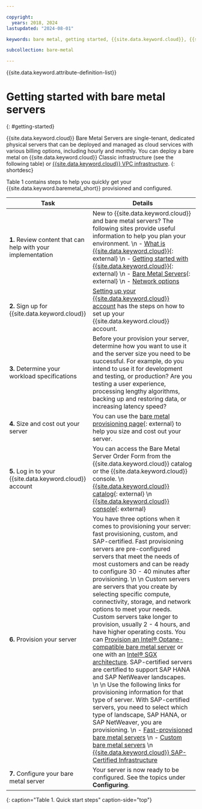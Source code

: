 ```yaml
---

copyright:
  years: 2018, 2024
lastupdated: "2024-08-01"

keywords: bare metal, getting started, {{site.data.keyword.cloud}}, {{site.data.keyword.cloud_notm}}

subcollection: bare-metal

---
```


{{site.data.keyword.attribute-definition-list}}

# Getting started with bare metal servers
{: #getting-started}

{{site.data.keyword.cloud}} Bare Metal Servers are single-tenant, dedicated physical servers that can be deployed and managed as cloud services with various billing options, including hourly and monthly. You can deploy a bare metal on {{site.data.keyword.cloud}} Classic infrastructure (see the following table) or [{{site.data.keyword.cloud}} VPC infrastructure](/docs/vpc?topic=vpc-about-bare-metal-servers).
{: shortdesc}

Table 1 contains steps to help you quickly get your {{site.data.keyword.baremetal_short}} provisioned and configured.

| Task | Details |
|------|------|
| **1.** Review content that can help with your implementation | New to {{site.data.keyword.cloud}} and bare metal servers? The following sites provide useful information to help you plan your environment.  \n - [What is {{site.data.keyword.cloud}}](https://www.ibm.com/cloud){: external}  \n - [Getting started with {{site.data.keyword.cloud}}](https://ibm.com/cloud/get-started){: external}  \n - [Bare Metal Servers](https://www.ibm.com/products/bare-metal-servers){: external}  \n - [Network options](/docs/bare-metal?topic=bare-metal-network-options) |
| **2.** Sign up for {{site.data.keyword.cloud}} | [Setting up your {{site.data.keyword.cloud}} account](/docs/account?topic=account-account-getting-started) has the steps on how to set up your {{site.data.keyword.cloud}} account. |
| **3.** Determine your workload specifications | Before your provision your server, determine how you want to use it and the server size you need to be successful. For example, do you intend to use it for development and testing, or production? Are you testing a user experience, processing lengthy algorithms, backing up and restoring data, or increasing latency speed? |
| **4.** Size and cost out your server | You can use the [bare metal provisioning page](https://cloud.ibm.com/gen1/infrastructure/provision/bm){: external} to help you size and cost out your server. |
| **5.** Log in to your {{site.data.keyword.cloud}} account | You can access the Bare Metal Server Order Form from the {{site.data.keyword.cloud}} catalog or the {{site.data.keyword.cloud}} console.  \n [{{site.data.keyword.cloud}} catalog](https://cloud.ibm.com/catalog){: external}  \n [{{site.data.keyword.cloud}} console](https://cloud.ibm.com/){: external}
| **6.** Provision your server | You have three options when it comes to provisioning your server: fast provisioning, custom, and SAP-certified. Fast provisioning servers are pre-configured servers that meet the needs of most customers and can be ready to configure 30 - 40 minutes after provisioning.  \n  \n Custom servers are servers that you create by selecting specific compute, connectivity, storage, and network options to meet your needs. Custom servers take longer to provision, usually 2 - 4 hours, and have higher operating costs. You can [Provision an Intel&reg; Optane-compatible bare metal server](/docs/bare-metal?topic=bare-metal-bm-provision-optane-server) or one with an [Intel&reg; SGX architecture](/docs/bare-metal?topic=bare-metal-bm-server-provision-sgx). SAP-certified servers are certified to support SAP HANA and SAP NetWeaver landscapes.  \n  \n Use the following links for provisioning information for that type of server. With SAP-certified servers, you need to select which type of landscape, SAP HANA, or SAP NetWeaver, you are provisioning.  \n - [Fast-provisioned bare metal servers](/docs/bare-metal?topic=bare-metal-bm-select-popular-servers)  \n - [Custom bare metal servers](/docs/bare-metal?topic=bare-metal-ordering-baremetal-server)  \n [{{site.data.keyword.cloud}} SAP-Certified Infrastructure](/docs/bare-metal?topic=bare-metal-sap-cert-infrastructure) |
| **7.** Configure your bare metal server | Your server is now ready to be configured. See the topics under **Configuring**. |
{: caption="Table 1. Quick start steps" caption-side="top"}
